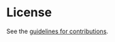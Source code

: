 # License

See the
[guidelines for contributions](https://github.com/afrind/moq-test/blob/main/CONTRIBUTING.md).
